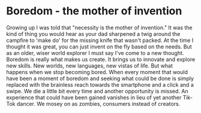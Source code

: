 # Boredom - the mother of invention

Growing up I was told that "necessity is the mother of invention." It was the kind of thing you would hear as your dad sharpened a twig around the campfire to 'make do' for the missing knife that wasn't packed. At the time I thought it was great, you can just invent on the fly based on the needs. But as an older, wiser world explorer I must say I've come to a new thought. Boredom is really what makes us create. It brings us to innovate and explore new skills. New worlds, new languages, new vistas of life. But what happens when we stop becoming bored. When every moment that would have been a moment of boredom and seeking what could be done is simply replaced with the brainless reach towards the smartphone and a click and a swipe. We die a little bit every time and another opportunity is missed. An experience that could have been gained vanishes in lieu of yet another Tik-Tok dancer. We mosey on as zombies, consumers instead of creators. 
